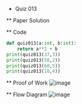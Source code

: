 * Quiz 013

** Paper Solution

** Code
```.py
def quiz013(a:int, b:int):
    return a**2 + b
print(quiz013(37,3))
print(quiz013(58,2))
print(quiz013(60,5))
print(quiz013(10,4))
```
** Proof of Work
![image](https://github.com/user-attachments/assets/4b31d235-69e3-48a8-9bf5-a3fa98619b0c)

** Flow Diagram
![image](https://github.com/user-attachments/assets/2e11a668-0603-4a73-beec-e891151c49d5)
